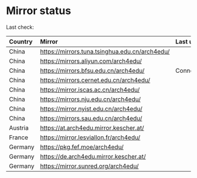 <script src="./time.js"></script>
# Mirror status
Last check: <script type="text/javascript">localize(1719480050.978778);</script>

|Country|Mirror|Last update|
|:------|:-----|:----------|
|China|https://mirrors.tuna.tsinghua.edu.cn/arch4edu/|<script type="text/javascript">localize(1719426852);</script>|
|China|https://mirrors.aliyun.com/arch4edu/|<script type="text/javascript">localize(1719426852);</script>|
|China|https://mirrors.bfsu.edu.cn/arch4edu/|ConnectionError|
|China|https://mirrors.cernet.edu.cn/arch4edu/|<script type="text/javascript">localize(1719426852);</script>|
|China|https://mirror.iscas.ac.cn/arch4edu/|<script type="text/javascript">localize(1719426852);</script>|
|China|https://mirrors.nju.edu.cn/arch4edu/|<script type="text/javascript">localize(1719426852);</script>|
|China|https://mirror.nyist.edu.cn/arch4edu/|<script type="text/javascript">localize(1719426852);</script>|
|China|https://mirrors.sau.edu.cn/arch4edu/|<script type="text/javascript">localize(1719426852);</script>|
|Austria|https://at.arch4edu.mirror.kescher.at/|<script type="text/javascript">localize(1719426852);</script>|
|France|https://mirror.lesviallon.fr/arch4edu/|<script type="text/javascript">localize(1719426852);</script>|
|Germany|https://pkg.fef.moe/arch4edu/|<script type="text/javascript">localize(1719426852);</script>|
|Germany|https://de.arch4edu.mirror.kescher.at/|<script type="text/javascript">localize(1719426852);</script>|
|Germany|https://mirror.sunred.org/arch4edu/|<script type="text/javascript">localize(1719426852);</script>|

<script src="./tablefilter/tablefilter.js"></script>
<script src="./table.js"></script>